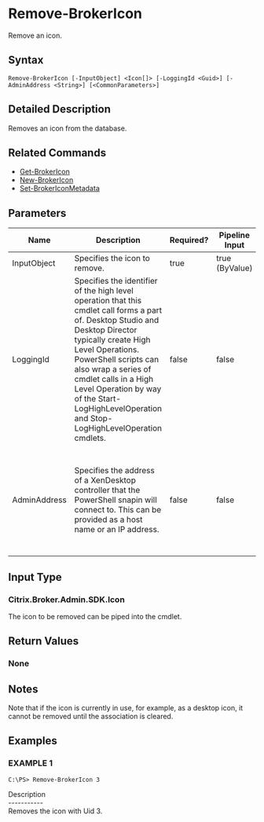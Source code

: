 ﻿# Remove-BrokerIcon

   Remove an icon.

## Syntax
```
Remove-BrokerIcon [-InputObject] <Icon[]> [-LoggingId <Guid>] [-AdminAddress <String>] [<CommonParameters>]
```

## Detailed Description
   Removes an icon from the database.

## Related Commands
  * [Get-BrokerIcon](Get-BrokerIcon.html)
  * [New-BrokerIcon](New-BrokerIcon.html)
  * [Set-BrokerIconMetadata](Set-BrokerIconMetadata.html)
## Parameters

| Name   | Description | Required? | Pipeline Input | Default Value |
| --- | --- | --- | --- | --- |
| InputObject | Specifies the icon to remove. | true | true (ByValue) |  |
| LoggingId | Specifies the identifier of the high level operation that this cmdlet call forms a part of. Desktop Studio and Desktop Director typically create High Level Operations. PowerShell scripts can also wrap a series of cmdlet calls in a High Level Operation by way of the Start-LogHighLevelOperation and Stop-LogHighLevelOperation cmdlets. | false | false |  |
| AdminAddress | Specifies the address of a XenDesktop controller that the PowerShell snapin will connect to. This can be provided as a host name or an IP address. | false | false | Localhost. Once a value is provided by any cmdlet, this value will become the default. |

## Input Type
### Citrix.Broker.Admin.SDK.Icon
   The icon to be removed can be piped into the cmdlet.
## Return Values
### None
   ## Notes
   Note that if the icon is currently in use, for example, as a desktop icon, it cannot be removed until the association is cleared.
## Examples

### EXAMPLE 1
```
C:\PS> Remove-BrokerIcon 3
```
   Description<br>-----------<br>Removes the icon with Uid 3.
